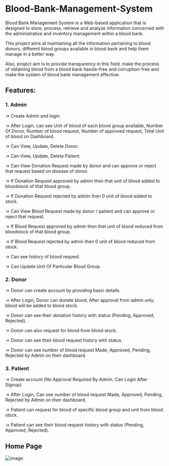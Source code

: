 # Blood-Bank-Management-System
Blood Bank Management System is a Web-based application that is designed to store, process, retrieve and analyze information concerned with the administrative and inventory management within a blood bank.

This project aims at maintaining all the information pertaining to blood donors, different blood groups available in blood bank and help them manage in a better way.

Also, project aim is to provide transparency in this field, make the process of obtaining blood from a blood bank hassle-free and corruption-free and make  the system of blood bank management effective. 

## Features:

### 1. Admin
-> Create Admin and login.

-> After Login, can see Unit of blood of each blood group available, Number Of Donor, Number of blood request, Number of approved request, Total Unit of blood on Dashboard.

-> Can View, Update, Delete Donor.

-> Can View, Update, Delete Patient.

-> Can View Donation Request made by donor and can approve or reject that request based on disease of donor.

-> If Donation Request approved by admin then that unit of blood added to bloodstock of that blood group.

-> If Donation Request rejected by admin then 0 unit of blood added to stock.

-> Can View Blood Request made by donor / patient and can approve or reject that request.

-> If Blood Request approved by admin then that unit of blood reduced from bloodstock of that blood group.

-> If Blood Request rejected by admin then 0 unit of blood reduced from stock.

-> Can see history of blood request.

-> Can Update Unit Of Particular Blood Group.

### 2. Donor
-> Donor can create account by providing basic details.

-> After Login, Donor can donate blood, After approval from admin only, blood will be added to blood stock.

-> Donor can see their donation history with status (Pending, Approved, Rejected).

-> Donor can also request for blood from blood stock.

-> Donor can see their blood request history with status.

-> Donor can see number of blood request Made, Approved, Pending, Rejected by Admin on their dashboard.

### 3. Patient

-> Create account (No Approval Required By Admin, Can Login After Signup)

-> After Login, Can see number of blood request Made, Approved, Pending, Rejected by Admin on their dashboard.

-> Patient can request for blood of specific blood group and unit from blood stock.

-> Patient can see their blood request history with status (Pending, Approved, Rejected).

## Home Page
![image](https://user-images.githubusercontent.com/67548404/165465610-b2e03664-0962-48ae-8470-02a8b9e3473c.png)

